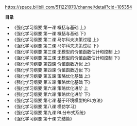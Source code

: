 <https://space.bilibili.com/511221970/channel/detail?cid=105354><br/>

**目录**
* 《强化学习纲要 第一课 概括与基础 上》
* 《强化学习纲要 第一课 概括与基础 下》
* 《强化学习纲要 第二课 马尔科夫决策过程 上》
* 《强化学习纲要 第二课 马尔科夫决策过程 下》
* 《强化学习纲要 第三课 无模型的价值函数估计和控制 上》
* 《强化学习纲要 第三课 无模型的价值函数估计和控制 下》
* 《强化学习纲要 第四课 价值函数近似 上》
* 《强化学习纲要 第四课 价值函数近似 下》
* 《强化学习纲要 第五课 策略优化基础 上》
* 《强化学习纲要 第五课 策略优化基础 下》
* 《强化学习纲要 第六课 策略优化进阶 上
* 《强化学习纲要 第六课 策略优化进阶 下》
* 《强化学习纲要 第七课 基于环境模型的RL方法》
* 《强化学习纲要 第八课 模仿学习》
* 《强化学习纲要 第九课 RL分布式系统》
* 《强化学习纲要 第十课 完结篇》
